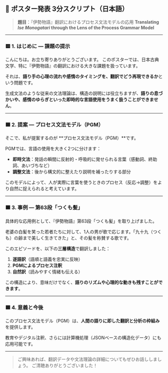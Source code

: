 ## 🎤 ポスター発表 3分スクリプト（日本語）

> **題目**：『伊勢物語』翻訳におけるプロセス文法モデルの応用
> **Translating *Ise Monogatari* through the Lens of the Process Grammar Model**

---

### 🟨 1. はじめに — 課題の提示

こんにちは。お立ち寄りありがとうございます。
このポスターでは、日本古典文学、特に『伊勢物語』の翻訳における大きな課題を扱っています。

それは、**語り手の心理の流れや感情のタイミングを、翻訳でどう再現できるか**という問題です。

生成文法のような従来の文法理論は、構造の説明には役立ちますが、**語りの息づかいや、感情のゆらぎといった即時的な言語使用をうまく扱うことができません**。

---

### 🟦 2. 提案 — プロセス文法モデル（PGM）

そこで、私が提案するのが \*\*プロセス文法モデル（PGM）\*\*です。

PGMでは、言語の使用を大きく2つに分けます：

* **即時文法**：発話の瞬間に反射的・呼吸的に発せられる言葉（感動詞、終助詞、あいづちなど）
* **調整文法**：後から構文的に整えたり説明を補ったりする部分

このモデルによって、人が実際に言葉を使うときのプロセス（反応→調整）をより自然に捉えられると考えています。

---

### 🟧 3. 事例 — 第63段「つくも髪」

具体的な応用例として、『伊勢物語』第63段「つくも髪」を取り上げました。

老婆の白髪を笑った若者たちに対して、1人の男が歌で応じます。「九十九（つくも）の齢まで美しく生きてきた」と、その髪を称賛する歌です。

このエピソードを、以下の**三層構造**で翻訳しました：

1. **逐語訳**（語順と語義を忠実に反映）
2. **PGMによるプロセス注釈**
3. **自然訳**（読みやすく情緒も伝える）

この構造により、意味だけでなく、**語りのリズムや心理的な動きも残すことができます**。

---

### 🟩 4. 意義と今後

このプロセス文法モデル（PGM）は、**人間の語りに即した翻訳と分析の枠組み**を提供します。

教育やデジタル注釈、さらには計算機処理（JSONベースの構造化データ）にも応用可能です。

---

> ご興味あれば、翻訳データや文法理論の詳細についてもぜひお話ししましょう。
> ご清聴ありがとうございました！


